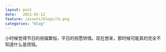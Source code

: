 ```yaml
---
layout: post
date:   2021-02-12
feature: /assets/blogs/fu.png
categories: "blog"
---
```


小时候觉得节日的祝福繁俗，平日的祝愿矫情。现在想来，那时候可能真的完全不知道什么是烦恼。










